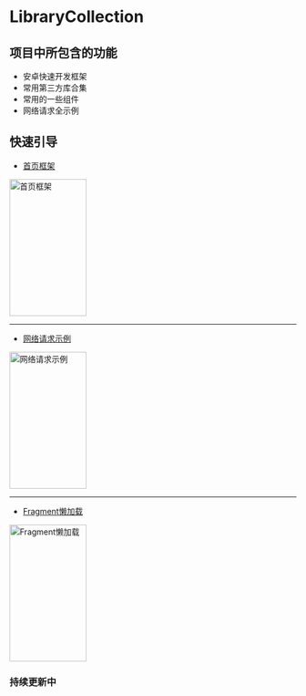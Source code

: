 # LibraryCollection

## 项目中所包含的功能
+ 安卓快速开发框架
+ 常用第三方库合集
+ 常用的一些组件
+ 网络请求全示例

 ## 快速引导 
 + [首页框架](https://github.com/manitozhang/LibraryCollection/blob/master/app/src/main/java/com/library/mainpage/MainPageActivity.java)

<img src="https://library-collection.oss-cn-beijing.aliyuncs.com/static/MainPage.png" width="135px" height="240px" alt="首页框架" align=center>

---

 + [网络请求示例](https://github.com/manitozhang/LibraryCollection/blob/master/app/src/main/java/com/library/http/HttpSampleActivity.java)

<img src="https://library-collection.oss-cn-beijing.aliyuncs.com/static/HttpSample.png" width="135px" height="240px" alt="网络请求示例" align=center>

---

 + [Fragment懒加载](https://github.com/manitozhang/LibraryCollection/blob/master/app/src/main/java/com/library/lazyload/LazyLoadActivity.java)

<img src="https://library-collection.oss-cn-beijing.aliyuncs.com/static/LazyLoad.png" width="135px" height="240px" alt="Fragment懒加载" align=center>


### 持续更新中
